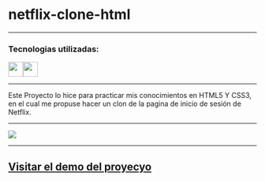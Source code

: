 # netflix-clone-html

---

### Tecnologias utilizadas:

<img src="https://cdn-icons-png.flaticon.com/512/174/174854.png" width='30px' ><img src="https://cdn-icons-png.flaticon.com/512/732/732190.png" width='30px' >

--- 

Este Proyecto lo hice para practicar mis conocimientos en HTML5 Y CSS3, en el cual me propuse hacer un clon de la pagina de inicio de sesión de Netflix.

--- 

![](https://i.imgur.com/euC4HXV.png)

---

## [Visitar el demo del proyecyo](https://netflix-brycot.netlify.app/) 
